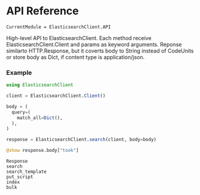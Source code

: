 # API Reference

```@meta
CurrentModule = ElasticsearchClient.API
```

High-level API to ElasticsearchClient. Each method receive ElasticsearchClient.Client and params as keyword arguments.
 Reponse similarto HTTP.Response, but it coverts body to String instead of CodeUnits or store body as Dict, if content type is application/json.

### Example

```julia
using ElasticsearchClient

client = ElasticsearchClient.Client()

body = (
  query=(
    match_all=Dict(),
  ),
)

response = ElasticsearchClient.search(client, body=body)

@show response.body["took"]
```

```@docs
Response
search
search_template
put_script
index
bulk
```
